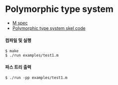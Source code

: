 # Polymorphic type system

* [M spec](http://ropas.snu.ac.kr/~kwang/4190.310/22/M.pdf)
* [Polymorphic type system skel code](http://ropas.snu.ac.kr/~ta/4190.310/22/document/Type_skel.zip)

#### 컴파일 및 실행

```
$ make
$ ./run examples/test1.m
```

#### 파스 트리 출력

```
$ ./run -pp examples/test1.m
```
